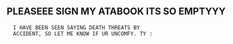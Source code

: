 PLEASEEE SIGN MY ATABOOK ITS SO EMPTYYY
---------------
      I HAVE BEEN SEEN SAYING DEATH THREATS BY
      ACCIDENT, SO LET ME KNOW IF UR UNCOMFY. TY :
